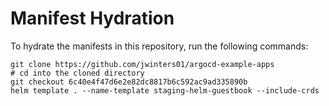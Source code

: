 # Manifest Hydration

To hydrate the manifests in this repository, run the following commands:

```shell
git clone https://github.com/jwinters01/argocd-example-apps
# cd into the cloned directory
git checkout 6c40e4f47d6e2e82dc8817b6c592ac9ad335890b
helm template . --name-template staging-helm-guestbook --include-crds
```
